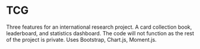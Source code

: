 # TCG
 Three features for an international research project. A card collection book, leaderboard, and statistics dashboard. The code will not function as the rest of the project is private. Uses Bootstrap, Chart.js, Moment.js.
